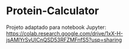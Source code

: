 # Protein-Calculator
Projeto adaptado para notebook Jupyter:
https://colab.research.google.com/drive/1xX-H-jsAMlYrSvUICnQSD53RFZMFnfS5?usp=sharing
